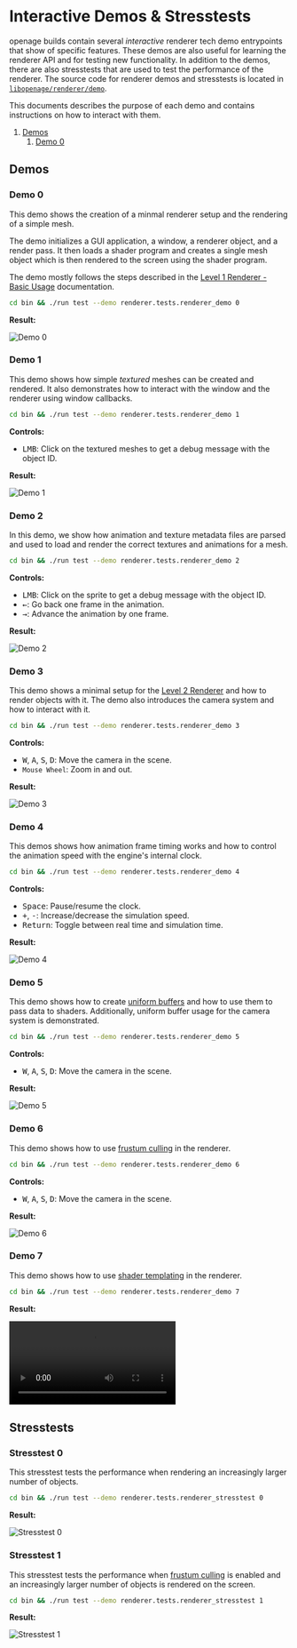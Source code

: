# Interactive Demos & Stresstests

openage builds contain several *interactive* renderer tech demo entrypoints that show of specific features.
These demos are also useful for learning the renderer API and for testing new functionality. In addition to
the demos, there are also stresstests that are used to test the performance of the renderer.
The source code for renderer demos and stresstests is located in [`libopenage/renderer/demo`](/libopenage/renderer/demo/).

This documents describes the purpose of each demo and contains instructions on how to interact with them.

1. [Demos](#demos)
   1. [Demo 0](#demo-0)

## Demos

### Demo 0

This demo shows the creation of a minmal renderer setup and the rendering of a simple mesh.

The demo initializes a GUI application, a window, a renderer object, and a render pass.
It then loads a shader program and creates a single mesh object which is then rendered to the screen
using the shader program.

The demo mostly follows the steps described in the [Level 1 Renderer - Basic Usage](level1.md#basic-usage)
documentation.

```bash
cd bin && ./run test --demo renderer.tests.renderer_demo 0
```

**Result:**

![Demo 0](/doc/code/renderer/images/demo_0.png)


### Demo 1

This demo shows how simple *textured* meshes can be created and rendered. It also demonstrates
how to interact with the window and the renderer using window callbacks.

```bash
cd bin && ./run test --demo renderer.tests.renderer_demo 1
```

**Controls:**

- <kbd>LMB</kbd>: Click on the textured meshes to get a debug message with the object ID.

**Result:**

![Demo 1](/doc/code/renderer/images/demo_1.png)


### Demo 2

In this demo, we show how animation and texture metadata files are parsed and used to
load and render the correct textures and animations for a mesh.

```bash
cd bin && ./run test --demo renderer.tests.renderer_demo 2
```

**Controls:**

- <kbd>LMB</kbd>: Click on the sprite to get a debug message with the object ID.
- <kbd>←</kbd>: Go back one frame in the animation.
- <kbd>→</kbd>: Advance the animation by one frame.

**Result:**

![Demo 2](/doc/code/renderer/images/demo_2.png)


### Demo 3

This demo shows a minimal setup for the [Level 2 Renderer](level2.md) and how to render objects
with it. The demo also introduces the camera system and how to interact with it.

```bash
cd bin && ./run test --demo renderer.tests.renderer_demo 3
```

**Controls:**

- <kbd>W</kbd>, <kbd>A</kbd>, <kbd>S</kbd>, <kbd>D</kbd>: Move the camera in the scene.
- `Mouse Wheel`: Zoom in and out.

**Result:**

![Demo 3](/doc/code/renderer/images/demo_3.png)


### Demo 4

This demos shows how animation frame timing works and how to control the animation speed
with the engine's internal clock.

```bash
cd bin && ./run test --demo renderer.tests.renderer_demo 4
```

**Controls:**

- <kbd>Space</kbd>: Pause/resume the clock.
- <kbd>+</kbd>, <kbd>-</kbd>: Increase/decrease the simulation speed.
- <kbd>Return</kbd>: Toggle between real time and simulation time.

**Result:**

![Demo 4](/doc/code/renderer/images/demo_4.png)


### Demo 5

This demo shows how to create [uniform buffers](level1.md#uniform-buffers) and how to use them to pass data to shaders.
Additionally, uniform buffer usage for the camera system is demonstrated.

```bash
cd bin && ./run test --demo renderer.tests.renderer_demo 5
```

**Controls:**

- <kbd>W</kbd>, <kbd>A</kbd>, <kbd>S</kbd>, <kbd>D</kbd>: Move the camera in the scene.

**Result:**

![Demo 5](/doc/code/renderer/images/demo_5.png)


### Demo 6

This demo shows how to use [frustum culling](level2.md#frustum-culling) in the renderer.

```bash
cd bin && ./run test --demo renderer.tests.renderer_demo 6
```

**Controls:**

- <kbd>W</kbd>, <kbd>A</kbd>, <kbd>S</kbd>, <kbd>D</kbd>: Move the camera in the scene.

**Result:**

![Demo 6](/doc/code/renderer/images/demo_6.png)


### Demo 7

This demo shows how to use [shader templating](level1.md#shader-templates) in the renderer.

```bash
cd bin && ./run test --demo renderer.tests.renderer_demo 7
```

**Result:**

![Demo 7](/doc/code/renderer/images/demo_7.mp4)


## Stresstests

### Stresstest 0

This stresstest tests the performance when rendering an increasingly larger number of objects.

```bash
cd bin && ./run test --demo renderer.tests.renderer_stresstest 0
```

**Result:**

![Stresstest 0](/doc/code/renderer/images/stresstest_0.png)

### Stresstest 1

This stresstest tests the performance when [frustum culling](level2.md#frustum-culling) is enabled and an increasingly larger
number of objects is rendered on the screen.

```bash
cd bin && ./run test --demo renderer.tests.renderer_stresstest 1
```

**Result:**

![Stresstest 1](/doc/code/renderer/images/stresstest_1.png)
